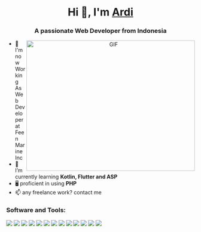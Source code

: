 <h1 align="center">Hi 👋, I'm <a href="#" target="blank">Ardi</a></h1>
<h3 align="center">A passionate Web Developer from Indonesia</h3>

 <a target="_blank" align="center">
   
  <img height="350" align="right" width="450" alt="GIF" src="https://media1.giphy.com/media/v1.Y2lkPTc5MGI3NjExMnNqNjB2N3RjcHhlOTQyMHhkajU4amJnZGwzNW8zYzUwdmN3dmNnMSZlcD12MV9pbnRlcm5hbF9naWZfYnlfaWQmY3Q9Zw/xaO6TmgQmKEQ4516sE/giphy.gif">
</a>

- 🔭 I'm now Working As Web Developer at Feen Marine Inc
- 🌱 I’m currently learning **Kotlin, Flutter and ASP**
- 🖥️ proficient in using **PHP**
- 📫 any freelance work? contact me



<h3>Software and Tools:</h3>
<p>  
   <img src="https://img.shields.io/badge/VSCode-0078D4?style=for-the-badge&logo=visual%20studio%20code&logoColor=white">
   <img src="https://img.shields.io/badge/Visual_Studio-5C2D91?style=for-the-badge&logo=visual%20studio&logoColor=white">
   <img src="https://img.shields.io/badge/Linux-FCC624?style=for-the-badge&logo=linux&logoColor=black">
    <img src="https://img.shields.io/badge/Windows-0078D6?style=for-the-badge&logo=windows&logoColor=white">

 
   <img src="https://img.shields.io/badge/HTML5-E34F26?style=for-the-badge&logo=html5&logoColor=white">
   <img src="https://img.shields.io/badge/CSS3-1572B6?style=for-the-badge&logo=css3&logoColor=white">
   <img src="https://img.shields.io/badge/JavaScript-323330?style=for-the-badge&logo=javascript&logoColor=F7DF1E">
   <img src="https://img.shields.io/badge/PHP-777BB4?style=for-the-badge&logo=php&logoColor=white">
   <img src="https://img.shields.io/badge/Codeigniter-EF4223?style=for-the-badge&logo=codeigniter&logoColor=white">
   <img src="https://img.shields.io/badge/Laravel-FF2D20?style=for-the-badge&logo=laravel&logoColor=white">
   <img src="https://img.shields.io/badge/C%23-239120?style=for-the-badge&logo=c-sharp&logoColor=white">
   <img src="https://img.shields.io/badge/Kotlin-0095D5?&style=for-the-badge&logo=kotlin&logoColor=white">
   <img src="https://img.shields.io/badge/Flutter-02569B?style=for-the-badge&logo=flutter&logoColor=white">
</p>







